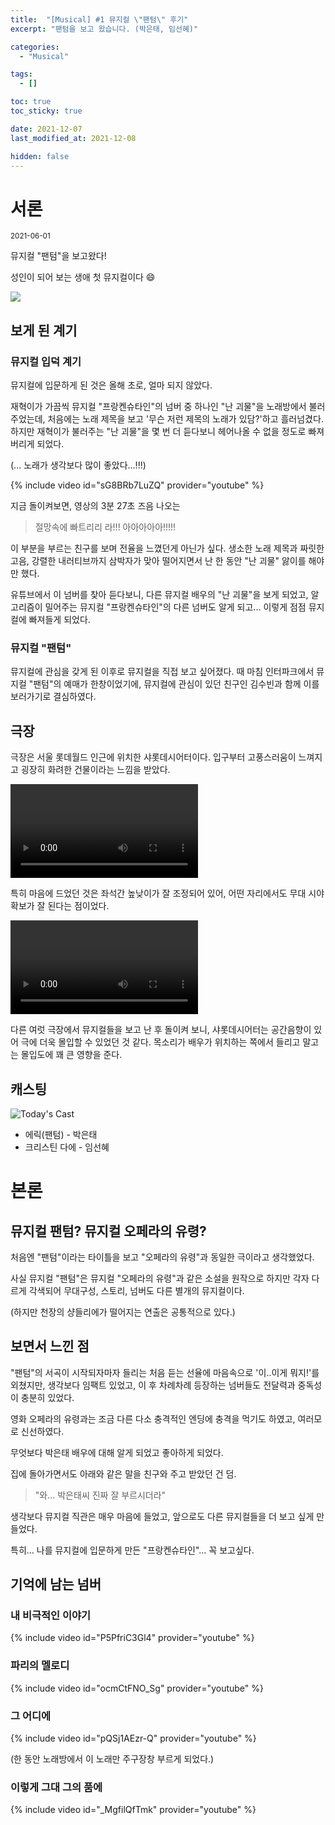 ```yaml
---
title:  "[Musical] #1 뮤지컬 \"팬텀\" 후기"
excerpt: "팬텀을 보고 왔습니다. (박은태, 임선혜)"

categories:
  - "Musical"

tags:
  - []

toc: true
toc_sticky: true

date: 2021-12-07
last_modified_at: 2021-12-08

hidden: false
---
```


# 서론

<sub>2021-06-01</sub>

뮤지컬 "팬텀"을 보고왔다!

성인이 되어 보는 생애 첫 뮤지컬이다 😄

![](https://cvws.icloud-content.com/S/AdOal5m_7kKtw5Ctx3dW2MwNkV3t/A310D0A2-77E1-43CD-82C8-457B06CE0471.JPG?o=AgWPduUE9E2z8r61EKWbNiBuCLTVv6-EtQnjZYL9is4j&v=1&z=https%3A%2F%2Fp58-content.icloud.com%3A443&x=1&a=CAog1SgS80-dml6R0zqNpU29u8xx7cwx4UUE1rONfU5bWj8SZRDL5qnN2S8Yy_280tkvIgEAUgQNkV3taiXTRnYlkPSuY9dQniLziBJyZCBOwF3AsuP1Lj9g-J2zGLYQX4bzciVCbnurfEENYe8p78k40_R3CJ_IqoYJEJXYlxwcO1o39HMnk6qx&e=1638971424&r=4f21a53e-ca6c-420c-ac84-269c95c3d2be-9&s=u0tYN1utrazibgg6g0fbRcOUf_I)


## 보게 된 계기

### 뮤지컬 입덕 계기

뮤지컬에 입문하게 된 것은 올해 초로, 얼마 되지 않았다.

재혁이가 가끔씩 뮤지컬 "프랑켄슈타인"의 넘버 중 하나인 "난 괴물"을 노래방에서 불러주었는데, 처음에는 노래 제목을 보고 '무슨 저런 제목의 노래가 있담?'하고 흘러넘겼다. 하지만 재혁이가 불러주는 "난 괴물"을 몇 번 더 듣다보니 헤어나올 수 없을 정도로 빠져버리게 되었다.

\(... 노래가 생각보다 많이 좋았다...!!!\)

{% include video id="sG8BRb7LuZQ" provider="youtube" %}

지금 돌이켜보면, 영상의 3분 27초 즈음 나오는

> 절망속에 빠트리리 라!!! 아아아아아!!!!!

이 부분을 부르는 친구를 보며 전율을 느꼈던게 아닌가 싶다.
생소한 노래 제목과 짜릿한 고음, 강렬한 내러티브까지 삼박자가 맞아 떨어지면서 난 한 동안 "난 괴물" 앓이를 해야만 했다.

유튜브에서 이 넘버를 찾아 듣다보니, 다른 뮤지컬 배우의 "난 괴물"을 보게 되었고, 알고리즘이 밀어주는 뮤지컬 "프랑켄슈타인"의 다른 넘버도 알게 되고... 이렇게 점점 뮤지컬에 빠져들게 되었다.

### 뮤지컬 "팬텀"

뮤지컬에 관심을 갖게 된 이후로 뮤지컬을 직접 보고 싶어졌다.
때 마침 인터파크에서 뮤지컬 "팬텀"의 예매가 한창이었기에, 뮤지컬에 관심이 있던 친구인 김수빈과 함께 이를 보러가기로 결심하였다.


## 극장

극장은 서울 롯데월드 인근에 위치한 샤롯데시어터이다.
입구부터 고풍스러움이 느껴지고 굉장히 화려한 건물이라는 느낌을 받았다.

<video>
  <source src="https://cvws.icloud-content.com/S/AcnMLXD1OhoekffgetkaK95dcRt5/3C3D522A-EA7A-4573-A5C1-89461D4474E1.mp4?o=AjtmDZVsY73L4NglC5g1iOVn0tUltgUtvZJQYZoy0htD&v=1&z=https%3A%2F%2Fp58-content.icloud.com%3A443&x=1&a=CAogiAjDJnkVpwu9lCo5egqyg0RhxW5Hkdzw1b-TOcWjZNgSZRD78cPN2S8Y-4jX0tkvIgEAUgRdcRt5aiVgPQqK7iUSyhpaoarbHzBtCJKHHphPXObbUT4FpgluR6LWAVPDciWzBc_CElMmVCHpSrN58h2YLQvofAYgo-nCd5YY29gADke4-kKi&e=1638971851&r=d2dc6e37-01e4-4a7e-8c5e-f81326ca622b-1&s=Rzkgqh7DUbKz3vTu1tkVNukYGtQ"/>
</video>


특히 마음에 드었던 것은 좌석간 높낮이가 잘 조정되어 있어, 어떤 자리에서도 무대 시야 확보가 잘 된다는 점이었다.

<video>
  <source src="https://cvws.icloud-content.com/S/AYfyu_lXp7BDKaoqcnx9IrTuIUMn/4B86256F-B7F4-4FC0-BF74-E70F29253626.mp4?o=AmMFfY4PbH9CQt4HCw594wJwb62iNOdSAwkBmTcypYvb&v=1&z=https%3A%2F%2Fp58-content.icloud.com%3A443&x=1&a=CAogYKembERJ2ux9CatnU-aY-EJICPaBqAVk9JEeJbRm40ASZRD2yMvN2S8Y9t_e0tkvIgEAUgTuIUMnaiVugWNSDjyYVSiso3jc7owSVIRai_t5aOqRxJgezj534kA_stPGciXCAWpQYzizJ3P3vkHN197Kdjt-leG3BPrqbnmyWRgYwl18rlz9&e=1638971977&r=a5dd3800-1745-4ccc-b5e5-ec07c0deb18a-1&s=StKH2H77oWuH1JmV1oRtMH7Glfg"/>
</video>


다른 여럿 극장에서 뮤지컬들을 보고 난 후 돌이켜 보니, 샤롯데시어터는 공간음향이 있어 극에 더욱 몰입할 수 있었던 것 같다.
목소리가 배우가 위치하는 쪽에서 들리고 말고는 몰입도에 꽤 큰 영향을 준다.

## 캐스팅

![Today's Cast](https://cvws.icloud-content.com/S/AR1c4rhXnSeiB6-CJD77xOsJdqLB/3FE5314B-0076-4EF4-A0FC-E836B24B373E.JPG?o=ApAIDtp4PFvoLb6ytn4NHXzfF4QnmZFfRJw6QRqiGY6q&v=1&z=https%3A%2F%2Fp58-content.icloud.com%3A443&x=1&a=CAogOfWnasWXKajjIgfVYe_XbEyGlaebdvcXOvUeEScRSfESZRDO5qnN2S8Yzv280tkvIgEAUgQJdqLBaiUh7J0oSnaQVniX_rHwgmiL1ghZQtaidFkHLMNb0GujT9klviYcciXHGiED--pahQZl4SClx62Og78tsC4PjXKYgGXgSrekmrbL8mJt&e=1638971424&r=4f21a53e-ca6c-420c-ac84-269c95c3d2be-22&s=3E7x04wSx1uobYpFlFI7IEejBJ4)

* 에릭(팬텀) - 박은태
* 크리스틴 다에 - 임선혜



# 본론

## 뮤지컬 팬텀? 뮤지컬 오페라의 유령?

처음엔 "팬텀"이라는 타이틀을 보고 "오페라의 유령"과 동일한 극이라고 생각했었다.

사실 뮤지컬 "팬텀"은 뮤지컬 "오페라의 유령"과 같은 소설을 원작으로 하지만 각자 다르게 각색되어 무대구성, 스토리, 넘버도 다른 별개의 뮤지컬이다.

(하지만 천장의 샹들리에가 떨어지는 연출은 공통적으로 있다.)

## 보면서 느낀 점

"팬텀"의 서곡이 시작되자마자 들리는 처음 듣는 선율에 마음속으로 '이..이게 뭐지!'를 외쳤지만, 생각보다 임팩트 있었고, 이 후 차례차례 등장하는 넘버들도 전달력과 중독성이 충분히 있었다.

영화 오페라의 유령과는 조금 다른 다소 충격적인 엔딩에 충격을 먹기도 하였고, 여러모로 신선하였다.

무엇보다 박은태 배우에 대해 알게 되었고 좋아하게 되었다.

집에 돌아가면서도 아래와 같은 말을 친구와 주고 받았던 건 덤.

> "와... 박은태씨 진짜 잘 부르시더라"


생각보다 뮤지컬 직관은 매우 마음에 들었고, 앞으로도 다른 뮤지컬들을 더 보고 싶게 만들었다.

특히... 나를 뮤지컬에 입문하게 만든 "프랑켄슈타인"... 꼭 보고싶다.


## 기억에 남는 넘버

### 내 비극적인 이야기
{% include video id="P5PfriC3Gl4" provider="youtube" %}

### 파리의 멜로디
{% include video id="ocmCtFNO_Sg" provider="youtube" %}

### 그 어디에
{% include video id="pQSj1AEzr-Q" provider="youtube" %}

(한 동안 노래방에서 이 노래만 주구장창 부르게 되었다.)


### 이렇게 그대 그의 품에
{% include video id="_MgfilQfTmk" provider="youtube" %}
